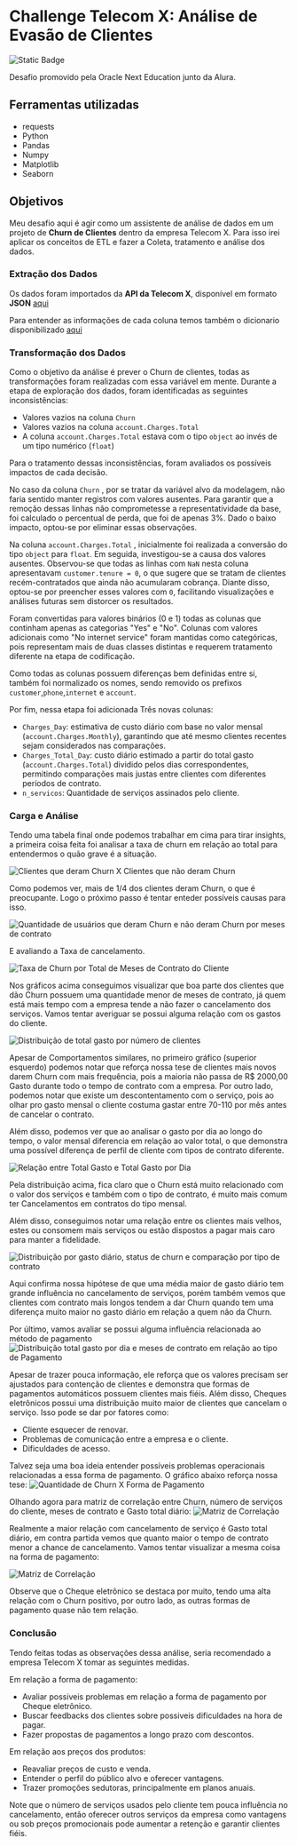 # Challenge Telecom X: Análise de Evasão de Clientes
![Static Badge](https://img.shields.io/badge/status-complete-green)

Desafio promovido pela Oracle Next Education junto da Alura.

## Ferramentas utilizadas
- requests
- Python
- Pandas
- Numpy
- Matplotlib
- Seaborn

## Objetivos
Meu desafio aqui é agir como um assistente de análise de dados em um projeto de **Churn de Clientes** dentro da empresa Telecom X. Para isso irei aplicar os conceitos de ETL e fazer a Coleta, tratamento e análise dos dados.

### Extração dos Dados
Os dados foram importados da **API da Telecom X**, disponível em formato **JSON** [aqui](https://github.com/ingridcristh/challenge2-data-science/blob/main/TelecomX_Data.json)

Para entender as informações de cada coluna temos também o dicionario disponibilizado [aqui](https://github.com/ingridcristh/challenge2-data-science/blob/main/TelecomX_dicionario.md)

### Transformação dos Dados 
Como o objetivo da análise é prever o Churn de clientes, todas as transformações foram realizadas com essa variável em mente. Durante a etapa de exploração dos dados, foram identificadas as seguintes inconsistências:

- Valores vazios na coluna ```Churn```
- Valores vazios na coluna ```account.Charges.Total```
- A coluna ```account.Charges.Total``` estava com o tipo ```object``` ao invés de um tipo numérico (```float```)

Para o tratamento dessas inconsistências, foram avaliados os possíveis impactos de cada decisão.

No caso da coluna ```Churn``` , por se tratar da variável alvo da modelagem, não faria sentido manter registros com valores ausentes. Para garantir que a remoção dessas linhas não comprometesse a representatividade da base, foi calculado o percentual de perda, que foi de apenas 3%. Dado o baixo impacto, optou-se por eliminar essas observações.

Na coluna ```account.Charges.Total``` , inicialmente foi realizada a conversão do tipo ```object``` para ```float```. Em seguida, investigou-se a causa dos valores ausentes. Observou-se que todas as linhas com ```NaN``` nesta coluna apresentavam ```customer.tenure = 0```, o que sugere que se tratam de clientes recém-contratados que ainda não acumularam cobrança. Diante disso, optou-se por preencher esses valores com ```0```, facilitando visualizações e análises futuras sem distorcer os resultados. 

Foram convertidas para valores binários (0 e 1) todas as colunas que continham apenas as categorias "Yes" e "No". Colunas com valores adicionais como "No internet service" foram mantidas como categóricas, pois representam mais de duas classes distintas e requerem tratamento diferente na etapa de codificação. 

Como todas as colunas possuem diferenças bem definidas entre si, também foi normalizado os nomes, sendo removido os prefixos ```customer```,```phone```,```internet``` e ```account```.

Por fim, nessa etapa foi adicionada Três novas colunas:

- ```Charges_Day```: estimativa de custo diário com base no valor mensal (```account.Charges.Monthly```), garantindo que até mesmo clientes recentes sejam considerados nas comparações.
- ```Charges_Total_Day```: custo diário estimado a partir do total gasto (```account.Charges.Total```) dividido pelos dias correspondentes, permitindo comparações mais justas entre clientes com diferentes períodos de contrato.
- ```n_servicos```: Quantidade de serviços assinados pelo cliente.

### Carga e Análise

Tendo uma tabela final onde podemos trabalhar em cima para tirar insights, a primeira coisa feita foi analisar a taxa de churn em relação ao total para entendermos o quão grave é a situação.

![Clientes que deram Churn X Clientes que não deram Churn](https://raw.githubusercontent.com/NiveskZ/telecomx-etl/refs/heads/main/imgs/chrun-pie.png)

Como podemos ver, mais de 1/4 dos clientes deram Churn, o que é preocupante. Logo o próximo passo é tentar enteder possíveis causas para isso.

![Quantidade de usuários que deram Churn e não deram Churn por meses de contrato](https://raw.githubusercontent.com/NiveskZ/telecomx-etl/refs/heads/main/imgs/relacao-churn-tenure.png)

E avaliando a Taxa de cancelamento.

![Taxa de Churn por Total de Meses de Contrato do Cliente](https://github.com/NiveskZ/telecomx-etl/blob/main/imgs/taxa-churn-tenure.png?raw=true)

Nos gráficos acima conseguimos visualizar que boa parte dos clientes que dão Churn possuem uma quantidade menor de meses de contrato, já quem está mais tempo com a empresa tende a não fazer o cancelamento dos serviços. Vamos tentar averiguar se possui alguma relação com os gastos do cliente.

![Distribuição de total gasto por número de clientes](https://raw.githubusercontent.com/NiveskZ/telecomx-etl/refs/heads/main/imgs/influencia-gasto-cliente.png)

Apesar de Comportamentos similares, no primeiro gráfico (superior esquerdo) podemos notar que reforça nossa tese de clientes mais novos darem Churn com mais frequência, pois a maioria não passa de R$ 2000,00 Gasto durante todo o tempo de contrato com a empresa. Por outro lado, podemos notar que existe um descontentamento com o serviço, pois ao olhar pro gasto mensal o cliente costuma gastar entre 70-110 por mês antes de cancelar o contrato.

Além disso, podemos ver que ao analisar o gasto por dia ao longo do tempo, o valor mensal diferencia em relação ao valor total, o que demonstra uma possível diferença de perfil de cliente com tipos de contrato diferente.

![Relação entre Total Gasto e Total Gasto por Dia](https://raw.githubusercontent.com/NiveskZ/telecomx-etl/refs/heads/main/imgs/total-gasto-contrato.png)

Pela distribuição acima, fica claro que o Churn está muito relacionado com o valor dos serviços e também com o tipo de contrato, é muito mais comum ter Cancelamentos em contratos do tipo mensal.

Além disso, conseguimos notar uma relação entre os clientes mais velhos, estes ou consomem mais serviços ou estão dispostos a pagar mais caro para manter a fidelidade.

![Distribuição por gasto diário, status de churn e comparação por tipo de contrato](https://github.com/NiveskZ/telecomx-etl/blob/main/imgs/boxplot.png?raw=true)

Aqui confirma nossa hipótese de que uma média maior de gasto diário tem grande influência no cancelamento de serviços, porém também vemos que clientes com contrato mais longos tendem a dar Churn quando tem uma diferença muito maior no gasto diário em relação a quem não da Churn.

Por último, vamos avaliar se possui alguma influência relacionada ao método de pagamento
![Distribuição total gasto por dia e meses de contrato em relação ao tipo de Pagamento](https://github.com/NiveskZ/telecomx-etl/blob/main/imgs/total-gasto-tipo-pagamento.png?raw=true)

Apesar de trazer pouca informação, ele reforça que os valores precisam ser ajustados para contenção de clientes e demonstra que formas de pagamentos automáticos possuem clientes mais fiéis. Além disso, Cheques eletrônicos possui uma distribuição muito maior de clientes que cancelam o serviço. Isso pode se dar por fatores como:

- Cliente esquecer de renovar.
- Problemas de comunicação entre a empresa e o cliente.
- Dificuldades de acesso.

Talvez seja uma boa ideia entender possíveis problemas operacionais relacionadas a essa forma de pagamento. O gráfico abaixo reforça nossa tese:
![Quantidade de Churn X Forma de Pagamento](https://github.com/NiveskZ/telecomx-etl/blob/main/imgs/churn-tipo-pagamento.png?raw=true)

Olhando agora para matriz de correlação entre Churn, número de serviços do cliente, meses de contrato e Gasto total diário:
![Matriz de Correlação](https://github.com/NiveskZ/telecomx-etl/blob/main/imgs/matriz-corr.png?raw=true)

Realmente a maior relação com cancelamento de serviço é Gasto total diário, em contra partida vemos que quanto maior o tempo de contrato menor a chance de cancelamento. Vamos tentar visualizar a mesma coisa na forma de pagamento:

![Matriz de Correlação](https://github.com/NiveskZ/telecomx-etl/blob/main/imgs/corr-churn-pagamento.png?raw=true)

Observe que o Cheque eletrônico se destaca por muito, tendo uma alta relação com o Churn positivo, por outro lado, as outras formas de pagamento quase não tem relação.

### Conclusão

Tendo feitas todas as observações dessa análise, seria recomendado a empresa Telecom X tomar as seguintes medidas.

Em relação a forma de pagamento:

- Avaliar possiveis problemas em relação a forma de pagamento por Cheque eletrônico.
- Buscar feedbacks dos clientes sobre possiveis dificuldades na hora de pagar.
- Fazer propostas de pagamentos a longo prazo com descontos.

Em relação aos preços dos produtos:

- Reavaliar preços de custo e venda.
- Entender o perfil do público alvo e oferecer vantagens.
- Trazer promoções sedutoras, principalmente em planos anuais.

Note que o número de serviços usados pelo cliente tem pouca influência no cancelamento, então oferecer outros serviços da empresa como vantagens ou sob preços promocionais pode aumentar a retenção e garantir clientes fiéis.